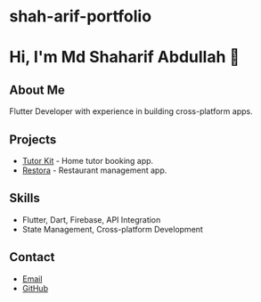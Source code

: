 # shah-arif-portfolio
# Hi, I'm Md Shaharif Abdullah 👋

## About Me
Flutter Developer with experience in building cross-platform apps.

## Projects
- [Tutor Kit](https://play.google.com/store/apps/details?id=com.coxbyte.tutorkit) - Home tutor booking app.
- [Restora](https://play.google.com/store/apps/details?id=com.gtrbd.restora) - Restaurant management app.

## Skills
- Flutter, Dart, Firebase, API Integration
- State Management, Cross-platform Development

## Contact
- [Email](mailto:shaharifabdullah@gmail.com)
- [GitHub](https://github.com/shah-arif)
